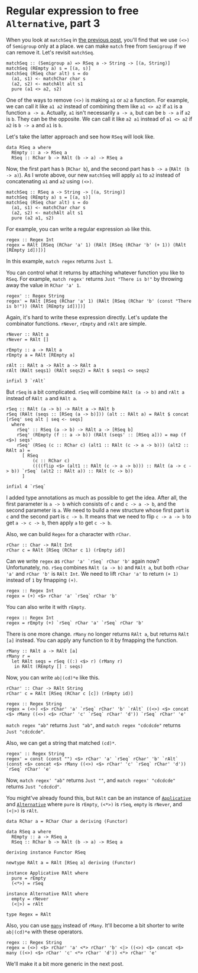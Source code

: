 # Regular expression to free `Alternative`, part 3

When you look at `matchSeq` in [the previous post](./free_alternative2.html), you'll find that we use `(<>)` of `Semigroup` only at a place. we can make `match` free from `Semigroup` if we can remove it. Let's revisit `matchSeq`.

```
matchSeq :: (Semigroup a) => RSeq a -> String -> [(a, String)]
matchSeq (REmpty a) s = [(a, s)]
matchSeq (RSeq char alt) s = do
  (a1, s1) <- matchChar char s
  (a2, s2) <- matchAlt alt s1
  pure (a1 <> a2, s2)
```

One of the ways to remove `(<>)` is making `a1` or `a2` a function. For example, we can call it like `a1 a2` instead of combining them like `a1 <> a2` if `a1` is a function `a -> a`. Actually, `a1` isn't necessarily `a -> a`, but can be `b -> a` if `a2` is `b`. They can be the opposite. We can call it like `a2 a1` instead of `a1 <> a2` if `a2` is `b -> a` and `a1` is `b`.

Let's take the latter approach and see how `RSeq` will look like.

```
data RSeq a where
  REmpty :: a -> RSeq a
  RSeq :: RChar b -> RAlt (b -> a) -> RSeq a
```

Now, the first part has `b` (`RChar b`), and the second part has `b -> a` (`RAlt (b -> a)`). As I wrote above, our new `matchSeq` will apply `a1` to `a2` instead of concatenating `a1` and `a2` using `(<>)`.

```
matchSeq :: RSeq a -> String -> [(a, String)]
matchSeq (REmpty a) s = [(a, s)]
matchSeq (RSeq char alt) s = do
  (a1, s1) <- matchChar char s
  (a2, s2) <- matchAlt alt s1
  pure (a2 a1, s2)
```

For example, you can write a regular expression `ab` like this.

```
regex :: Regex Int
regex = RAlt [RSeq (RChar 'a' 1) (RAlt [RSeq (RChar 'b' (+ 1)) (RAlt [REmpty id])])]
```

In this example, `match regex` returns `Just 1`.

You can control what it returns by attaching whatever function you like to `RSeq`. For example, `match regex'` returns `Just "There is b!"` by throwing away the value in `RChar 'a' 1`.

```
regex' :: Regex String
regex' = RAlt [RSeq (RChar 'a' 1) (RAlt [RSeq (RChar 'b' (const "There is b!")) (RAlt [REmpty id])])]
```

Again, it's hard to write these expression directly. Let's update the combinator functions. `rNever`, `rEmpty` and `rAlt` are simple.

```
rNever :: RAlt a
rNever = RAlt []

rEmpty :: a -> RAlt a
rEmpty a = RAlt [REmpty a]

rAlt :: RAlt a -> RAlt a -> RAlt a
rAlt (RAlt seqs1) (RAlt seqs2) = RAlt $ seqs1 <> seqs2

infixl 3 `rAlt`
```

But `rSeq` is a bit complicated. `rSeq` will combine `RAlt (a -> b)` and `rAlt a` instead of `RAlt a` and `RAlt a`.

```
rSeq :: RAlt (a -> b) -> RAlt a -> RAlt b
rSeq (RAlt (seqs :: [RSeq (a -> b)])) (alt :: RAlt a) = RAlt $ concat [rSeq' seq alt | seq <- seqs]
  where
    rSeq' :: RSeq (a -> b) -> RAlt a -> [RSeq b]
    rSeq' (REmpty (f :: a -> b)) (RAlt (seqs' :: [RSeq a])) = map (f <$>) seqs'
    rSeq' (RSeq (c :: RChar c) (alt1 :: RAlt (c -> a -> b))) (alt2 :: RAlt a) =
      [ RSeq
          (c :: RChar c)
          ((((flip <$> (alt1 :: RAlt (c -> a -> b))) :: RAlt (a -> c -> b)) `rSeq` (alt2 :: RAlt a)) :: RAlt (c -> b))
      ]

infixl 4 `rSeq`
```

I added type annotations as much as possible to get the idea. After all, the first parameter is `a -> b` which consists of `c` and `c -> a -> b`, and the second parameter is `a`. We need to build a new structure whose first part is `c` and the second part is `c -> b`. It means that we need to flip `c -> a -> b` to get `a -> c -> b`, then apply `a` to get `c -> b`.

Also, we can build `Regex` for a character with `rChar`.

```
rChar :: Char -> RAlt Int
rChar c = RAlt [RSeq (RChar c 1) (rEmpty id)]
```

Can we write `regex` as ``rChar 'a' `rSeq` rChar 'b'`` again now? Unfortunately, no. `rSeq` combines `RAlt (a -> b)` and `RAlt a`, but both `rChar 'a'` and `rChar 'b'` is `RAlt Int`. We need to lift `rChar 'a'` to return `(+ 1)` instead of `1` by fmapping `(+)`.

```
regex :: Regex Int
regex = (+) <$> rChar 'a' `rSeq` rChar 'b'
```

You can also write it with `rEmpty`.

```
regex :: Regex Int
regex = rEmpty (+) `rSeq` rChar 'a' `rSeq` rChar 'b'
```

There is one more change. `rMany` no longer returns `RAlt a`, but returns `RAlt [a]` instead. You can apply any function to it by fmapping the function.

```
rMany :: RAlt a -> RAlt [a]
rMany r =
  let RAlt seqs = rSeq ((:) <$> r) (rMany r)
   in RAlt (REmpty [] : seqs)
```

Now, you can write `ab|(cd)*e` like this.

```
rChar' :: Char -> RAlt String
rChar' c = RAlt [RSeq (RChar c [c]) (rEmpty id)]

regex :: Regex String
regex = (<>) <$> rChar' 'a' `rSeq` rChar' 'b' `rAlt` ((<>) <$> concat <$> rMany ((<>) <$> rChar' 'c' `rSeq` rChar' 'd')) `rSeq` rChar' 'e'
```

`match regex "ab"` returns `Just "ab"`, and `match regex "cdcdcde"` returns `Just "cdcdcde"`.

Also, we can get a string that matched `(cd)*`.

```
regex' :: Regex String
regex' = const (const "") <$> rChar' 'a' `rSeq` rChar' 'b' `rAlt` (const <$> concat <$> rMany ((<>) <$> rChar' 'c' `rSeq` rChar' 'd')) `rSeq` rChar' 'e'
```

Now, `match regex' "ab"` returns `Just ""`, and `match regex' "cdcdcde"` returns `Just "cdcdcd"`.

You might've already found this, but `RAlt` can be an instance of [`Applicative`](https://hackage.haskell.org/package/base-4.21.0.0/docs/Control-Applicative.html#t:Applicative) and [`Alternative`](https://hackage.haskell.org/package/base-4.21.0.0/docs/Control-Applicative.html#t:Alternative) where `pure` is `rEmpty`, `(<*>)` is `rSeq`, `empty` is `rNever`, and `(<|>)` is `rAlt`.

```
data RChar a = RChar Char a deriving (Functor)

data RSeq a where
  REmpty :: a -> RSeq a
  RSeq :: RChar b -> RAlt (b -> a) -> RSeq a

deriving instance Functor RSeq

newtype RAlt a = RAlt [RSeq a] deriving (Functor)

instance Applicative RAlt where
  pure = rEmpty
  (<*>) = rSeq

instance Alternative RAlt where
  empty = rNever
  (<|>) = rAlt

type Regex = RAlt
```

Also, you can use [`many`](https://hackage.haskell.org/package/base-4.21.0.0/docs/Control-Applicative.html#v:many) instead of `rMany`. It'll become a bit shorter to write `ab|(cd)*e` with these operators.

```
regex :: Regex String
regex = (<>) <$> rChar' 'a' <*> rChar' 'b' <|> ((<>) <$> concat <$> many ((<>) <$> rChar' 'c' <*> rChar' 'd')) <*> rChar' 'e'
```

We'll make it a bit more generic in the next post.
